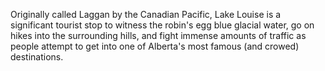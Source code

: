 Originally called Laggan by the Canadian Pacific, Lake Louise is a significant tourist stop to witness the robin's egg blue glacial water, go on hikes into the surrounding hills, and fight immense amounts of traffic as people attempt to get into one of Alberta's most famous (and crowed) destinations. 